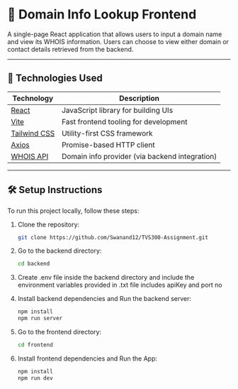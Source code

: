 # 🧾 Domain Info Lookup Frontend

A single-page React application that allows users to input a domain name and view its WHOIS information. Users can choose to view either domain or contact details retrieved from the backend.

---

## 🚀 Technologies Used

| Technology     | Description                                |
|----------------|--------------------------------------------|
| [React](https://reactjs.org/)         | JavaScript library for building UIs             |
| [Vite](https://vitejs.dev/)           | Fast frontend tooling for development           |
| [Tailwind CSS](https://tailwindcss.com/) | Utility-first CSS framework                    |
| [Axios](https://axios-http.com/)      | Promise-based HTTP client                       |
| [WHOIS API](https://whois.whoisxmlapi.com/) | Domain info provider (via backend integration) |

---

## 🛠️ Setup Instructions

To run this project locally, follow these steps:

1. Clone the repository:
   ```bash
   git clone https://github.com/Swanand12/TVS300-Assignment.git

2. Go to the backend directory:
   ```bash
   cd backend

3. Create .env file inside the backend directory and include the environment variables provided in .txt file includes apiKey and port no
   
4. Install backend dependencies and Run the backend server:
   ```bash
   npm install
   npm run server

5. Go to the frontend directory:
   ```bash
   cd frontend

6. Install frontend dependencies and Run the App:
   ```bash
   npm install
   npm run dev



